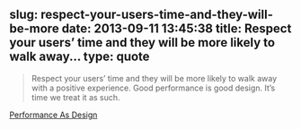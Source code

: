 slug: respect-your-users-time-and-they-will-be-more
date: 2013-09-11 13:45:38
title: Respect your users’ time and they will be more likely to walk away...
type: quote
---

> Respect your users’ time and they will be more likely to walk away with a positive experience. Good performance is good design. It’s time we treat it as such.

[Performance As Design](http://bradfrostweb.com/blog/post/performance-as-design/)
